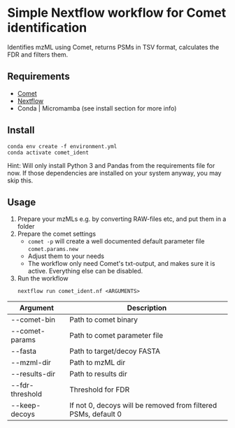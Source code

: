 # Simple Nextflow workflow for Comet identification

Identifies mzML using Comet, returns PSMs in TSV format, calculates the FDR and filters them.


## Requirements
* [Comet](https://github.com/UWPR/Comet/releases)
* [Nextflow](https://www.nextflow.io/)
* Conda | Micromamba (see install section for more info)

## Install
```
conda env create -f environment.yml
conda activate comet_ident
```

Hint: Will only install Python 3 and Pandas from the requirements file for now. If those dependencies are installed on your system anyway, you may skip this.

## Usage
1. Prepare your mzMLs e.g. by converting RAW-files etc, and put them in a folder
2. Prepare the comet settings
    * `comet -p` will create a well documented default parameter file `comet.params.new`
    * Adjust them to your needs
    * The workflow only need Comet's txt-output, and makes sure it is active. Everything else can be disabled.
3. Run the workflow
    ```
    nextflow run comet_ident.nf <ARGUMENTS>
    ```
    

| Argument | Description |
| --- | --- |
| --comet-bin | Path to comet binary |
| --comet-params | Path to comet parameter file |
| --fasta | Path to target/decoy FASTA |
| --mzml-dir | Path to mzML dir |
| --results-dir | Path to results dir |
| --fdr-threshold | Threshold for FDR |
| --keep-decoys | If not 0, decoys will be removed from filtered PSMs, default 0 |
